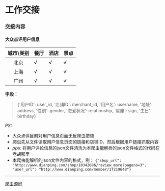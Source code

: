 工作交接
===
### 交接内容
#### **大众点评用户信息**
|城市\类别|餐厅|酒店|景点|
|:-:|-|-|-|
|北京|√|√|√|
|上海|√|√|√|
|广州|√|√|√|

**字段：**
>{'用户ID': user_id, '店铺ID': merchant_id, '用户名': username, '地址': address, '性别': gender, '恋爱状况': relationship, '星座': sign, '生日': birthday}

*PS:*
* 大众点评目前对用户信息页面无反爬虫措施
*  爬虫先从文件读取用户信息页面的链接和店铺ID，然后根据用户链接抓取内容
* *pps:* 将用户评论信息的json文件清洗为本爬虫能解析的json文件格式的代码在老胡那里
* 本爬虫能解析的json文件内容的格式，例：
`{"shop_url": "http://www.dianping.com/shop/10342086/review_more?pageno=3", "user_url": "http://www.dianping.com/member/17219648"}`

---
[爬虫源码](https://github.com/RyanYang-yxr/DianPing_UserInfo_Spider/blob/master/user_profile.py)
